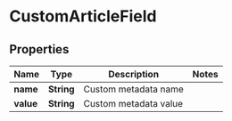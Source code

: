 
# CustomArticleField

## Properties
Name | Type | Description | Notes
------------ | ------------- | ------------- | -------------
**name** | **String** | Custom  metadata name | 
**value** | **String** | Custom metadata value | 



